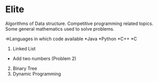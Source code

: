# Elite

Algorithms of Data structure. 
Competitive programming related topics.
Some general mathematics used to solve problems.


=>Languages in which code available
*Java
*Python
*C++
*C

1. Linked List
  - Add two numbers (Problem 2)
2. Binary Tree
3. Dynamic Programming
 
